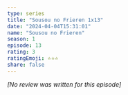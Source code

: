 ```yaml
---
type: series
title: "Sousou no Frieren 1x13"
date: "2024-04-04T15:31:01"
name: "Sousou no Frieren"
season: 1
episode: 13
rating: 3
ratingEmoji: ⭐️⭐️⭐️
share: false
---
```


*[No review was written for this episode]*
